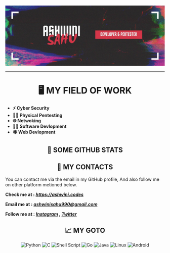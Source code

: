 ![Header image](https://raw.githubusercontent.com/ASHWIN990/ASHWIN990/master/Image/Banner3.jpg)

<hr>

<h1 align="center">🖥️ MY FIELD OF WORK</h1>

* **⚡ Cyber Security**
* **👨‍🔬 Physical Pentesting**
* **🌐 Netwoking**
* **👨‍💻 Software Devlopment**
* **🕸️ Web Devlopment**


<h2 align="center">📜 SOME GITHUB STATS </h1>

<!-- <p align = "center">
  <meta http-equiv="Pragma" content="no-cache">
  <img src = "https://github-readme-stats.vercel.app/api?username=ASHWIN990&show_icons=true&theme=dark&hide_border=true&include_all_commits=true" width = 400>
  <img src = "https://github-readme-streak-stats.herokuapp.com?user=ASHWIN990&theme=dark&hide_border=true" width = 400>
</p> -->


<h2 align="center">🤙 MY CONTACTS </h1>

You can contact me via the email in my GitHub profile, And also follow me on other platform metioned below.

**Check me at : *https://ashwini.codes***

**Email me at : *ashwinisahu990@gmail.com***

**Follow me at : *[Instagram](https://instagram.com/kumar_ashwin_sahu) , [Twitter](https://twitter.com/ashwinisahu990)***


<h2 align="center">📈 MY GOTO </h1>

<p align = "center">
  <img alt="Python" src="https://img.shields.io/badge/python-%2314354C.svg?style=for-the-badge&logo=python&logoColor=white"/>
  <img alt="C" src="https://img.shields.io/badge/c-%2300599C.svg?style=for-the-badge&logo=c&logoColor=white"/>
  <img alt="Shell Script" src="https://img.shields.io/badge/shell_script-%23121011.svg?style=for-the-badge&logo=gnu-bash&logoColor=white"/>
  <img alt="Go" src="https://img.shields.io/badge/go-%2300ADD8.svg?style=for-the-badge&logo=go&logoColor=white"/>
  <img alt="Java" src="https://img.shields.io/badge/java-%23ED8B00.svg?style=for-the-badge&logo=java&logoColor=white"/>
  <img alt="Linux" src="https://img.shields.io/badge/Linux-FCC624?style=for-the-badge&logo=linux&logoColor=black">
  <img alt="Android" src="https://img.shields.io/badge/Android-3DDC84?style=for-the-badge&logo=android&logoColor=white" />
</p>

<!--
<h2 align="center">😜 SOME DEV JOKE </h1>

<p align = "center">
  <img src="https://readme-jokes.vercel.app/api" alt="Jokes Card" />
</p>

<p align = "right">
  <img src="https://komarev.com/ghpvc/?username=ASHWIN990&style=flat-square" alt="Profile Views" />
</p>
-->
